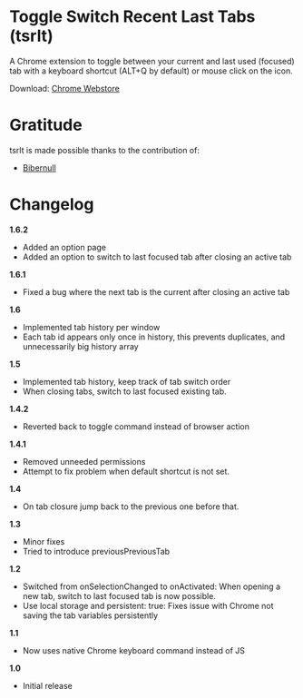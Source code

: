 Toggle Switch Recent Last Tabs (tsrlt)
==============================

A Chrome extension to toggle between your current and last used (focused) tab with a keyboard shortcut (ALT+Q by default) or mouse click on the icon.

Download: [Chrome Webstore](https://chrome.google.com/webstore/detail/toggle-switch-recent-last/odhjcgnlbagjllfbilicalpigimhdcll)

Gratitude
=========

tsrlt is made possible thanks to the contribution of: 

* [Bibernull](https://github.com/Bibernull)

Changelog
=========

**1.6.2**

 - Added an option page
 - Added an option to switch to last focused tab after closing an active tab

**1.6.1**

 - Fixed a bug where the next tab is the current after closing an active tab

**1.6**

 - Implemented tab history per window
 - Each tab id appears only once in history, this prevents duplicates, and unnecessarily big history array

**1.5**

 - Implemented tab history, keep track of tab switch order
 - When closing tabs, switch to last focused existing tab.

**1.4.2**

 - Reverted back to toggle command instead of browser action

**1.4.1**

 - Removed unneeded permissions
 - Attempt to fix problem when default shortcut is not set.

**1.4**

- On tab closure jump back to the previous one before that.

**1.3**

- Minor fixes
- Tried to introduce previousPreviousTab

**1.2**

- Switched from onSelectionChanged to onActivated: When opening a new tab, switch to last focused tab is now possible.
- Use local storage and persistent: true: Fixes issue with Chrome not saving the tab variables persistently

**1.1**

- Now uses native Chrome keyboard command instead of JS

**1.0**

- Initial release
